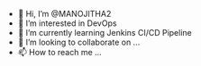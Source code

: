 - 👋 Hi, I’m @MANOJITHA2
- 👀 I’m interested in DevOps
- 🌱 I’m currently learning Jenkins CI/CD Pipeline
- 💞️ I’m looking to collaborate on ...
- 📫 How to reach me ...

<!---
MANOJITHA2/MANOJITHA2 is a ✨ special ✨ repository because its `README.md` (this file) appears on your GitHub profile.
You can click the Preview link to take a look at your changes.
--->

